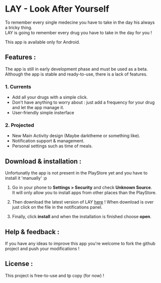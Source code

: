 # LAY - Look After Yourself
To remember every single medecine you have to take in the day his always a tricky thing.   
LAY is going to remember every drug you have to take in the day for you ! 

This app is available only for Android.  

## Features :

The app is still in early development phase and must be used as a beta. Although the app is stable and ready-to-use, there is a lack of features.

### 1.  Currents 
-   Add all your drugs with a simple click.
-   Don't have anything to worry about : just add a frequency for your drug and let the app manage it.
-   User-friendly simple insterface 

 ### 2. Projected
-   New Main Activity design (Maybe darktheme or something like).
-   Notification support & management.
-   Personal settings such as time of meals.

## Download & installation :
Unfortunatly the app is not present in the PlayStore yet and you have to install it 'manually' :p  

1. Go in your phone to **Settings > Security** and check **Unknown Source**.  
It will only allow you to install apps from other places than the PlayStore.

2. Then download the latest version of LAY [here](https://github.com/florentphilippe/LAY/releases) ! When download is over just click on the file in the notifications panel.

3. Finally, click **install** and when the installation is finished choose **open**.

## Help & feedback :
If you have any ideas to improve this app you're welcome to fork the github project and push your modifications !

## License :
This project is free-to-use and tp copy (for now) !

